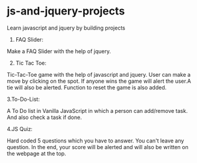 # js-and-jquery-projects
Learn javascript and jquery by building projects

1. FAQ Slider:

Make a FAQ Slider with the help of jquery.

2. Tic Tac Toe:

Tic-Tac-Toe game with the help of javascript and jquery. User can make a move by clicking on the spot. If anyone wins the game will alert
the user.A tie will also be alerted. Function to reset the game is also added.

3.To-Do-List:

A To Do list in Vanilla JavaScript in which a person can add/remove task. And also check a task if done.

4.JS Quiz:

Hard coded 5 questions which you have to answer. You can't leave any question. In the end, your score will be alerted and will also be
written on the webpage at the top.
